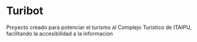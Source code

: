 # Turibot
Proyecto creado para potenciar el turismo al Complejo Turistico de ITAIPU, facilitando la accesibilidad a la informacion
